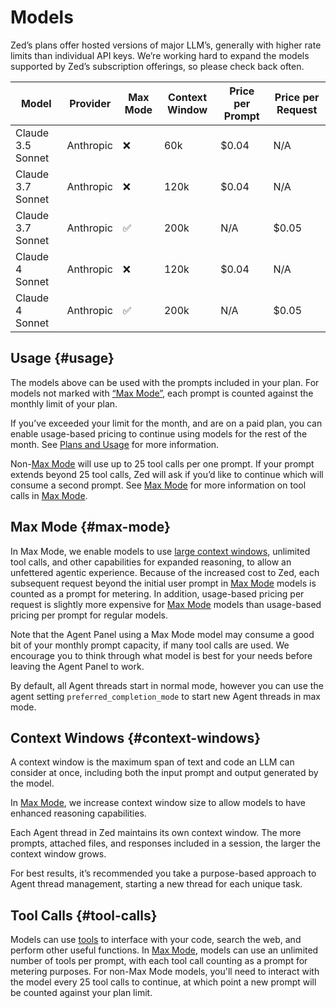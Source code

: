 # Models

Zed’s plans offer hosted versions of major LLM’s, generally with higher rate limits than individual API keys. We’re working hard to expand the models supported by Zed’s subscription offerings, so please check back often.

| Model             | Provider  | Max Mode | Context Window | Price per Prompt | Price per Request |
| ----------------- | --------- | -------- | -------------- | ---------------- | ----------------- |
| Claude 3.5 Sonnet | Anthropic | ❌       | 60k            | $0.04            | N/A               |
| Claude 3.7 Sonnet | Anthropic | ❌       | 120k           | $0.04            | N/A               |
| Claude 3.7 Sonnet | Anthropic | ✅       | 200k           | N/A              | $0.05             |
| Claude 4 Sonnet   | Anthropic | ❌       | 120k           | $0.04            | N/A               |
| Claude 4 Sonnet   | Anthropic | ✅       | 200k           | N/A              | $0.05             |

## Usage {#usage}

The models above can be used with the prompts included in your plan. For models not marked with [“Max Mode”](#max-mode), each prompt is counted against the monthly limit of your plan.

If you’ve exceeded your limit for the month, and are on a paid plan, you can enable usage-based pricing to continue using models for the rest of the month. See [Plans and Usage](./plans-and-usage.md) for more information.

Non-[Max Mode](#max-mode) will use up to 25 tool calls per one prompt. If your prompt extends beyond 25 tool calls, Zed will ask if you’d like to continue which will consume a second prompt. See [Max Mode](#max-mode) for more information on tool calls in [Max Mode](#max-mode).

## Max Mode {#max-mode}

In Max Mode, we enable models to use [large context windows](#context-windows), unlimited tool calls, and other capabilities for expanded reasoning, to allow an unfettered agentic experience. Because of the increased cost to Zed, each subsequent request beyond the initial user prompt in [Max Mode](#max-mode) models is counted as a prompt for metering. In addition, usage-based pricing per request is slightly more expensive for [Max Mode](#max-mode) models than usage-based pricing per prompt for regular models.

Note that the Agent Panel using a Max Mode model may consume a good bit of your monthly prompt capacity, if many tool calls are used. We encourage you to think through what model is best for your needs before leaving the Agent Panel to work.

By default, all Agent threads start in normal mode, however you can use the agent setting `preferred_completion_mode` to start new Agent threads in max mode.

## Context Windows {#context-windows}

A context window is the maximum span of text and code an LLM can consider at once, including both the input prompt and output generated by the model.

In [Max Mode](#max-mode), we increase context window size to allow models to have enhanced reasoning capabilities.

Each Agent thread in Zed maintains its own context window. The more prompts, attached files, and responses included in a session, the larger the context window grows.

For best results, it’s recommended you take a purpose-based approach to Agent thread management, starting a new thread for each unique task.

## Tool Calls {#tool-calls}

Models can use [tools](./tools.md) to interface with your code, search the web, and perform other useful functions. In [Max Mode](#max-mode), models can use an unlimited number of tools per prompt, with each tool call counting as a prompt for metering purposes. For non-Max Mode models, you'll need to interact with the model every 25 tool calls to continue, at which point a new prompt will be counted against your plan limit.
